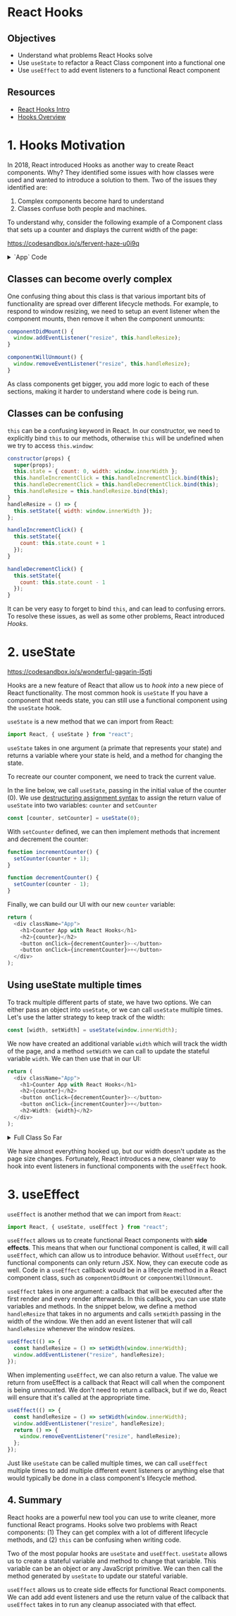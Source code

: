 # React Hooks

## Objectives

- Understand what problems React Hooks solve
- Use `useState` to refactor a React Class component into a functional one
- Use `useEffect` to add event listeners to a functional React component

## Resources

- [React Hooks Intro](https://reactjs.org/docs/hooks-intro.html)
- [Hooks Overview](https://reactjs.org/docs/hooks-overview.html)

# 1. Hooks Motivation

In 2018, React introduced Hooks as another way to create React components.  Why?  They identified some issues with how classes were used and wanted to introduce a solution to them.  Two of the issues they identified are:

1) Complex components become hard to understand
2) Classes confuse both people and machines.

To understand why, consider the following example of a Component class that sets up a counter and displays the current width of the page:

https://codesandbox.io/s/fervent-haze-u0i9q

<details>
<summary>`App` Code</summary>

```js
import React from "react";
import "./styles.css";

class App extends React.Component {
  constructor(props) {
    super(props);
    this.state = { count: 0, width: window.innerWidth };
    this.handleIncrementClick = this.handleIncrementClick.bind(this);
    this.handleDecrementClick = this.handleDecrementClick.bind(this);
    this.handleResize = this.handleResize.bind(this);
  }

  componentDidMount() {
    window.addEventListener("resize", this.handleResize);
  }

  componentWillUnmount() {
    window.removeEventListener("resize", this.handleResize);
  }

  handleResize = () => {
    this.setState({ width: window.innerWidth });
  };

  handleIncrementClick() {
    this.setState({
      count: this.state.count + 1
    });
  }

  handleDecrementClick() {
    this.setState({
      count: this.state.count - 1
    });
  }

  render() {
    return (
      <div className="App">
        <h1>Counter app</h1>
        <h2>{this.state.count}</h2>
        <button onClick={this.handleDecrementClick}>-</button>
        <button onClick={this.handleIncrementClick}>+</button>
        <h2>Width: {this.state.width}</h2>
      </div>
    );
  }
}

export default App;
```

</details>


## Classes can become overly complex

One confusing thing about this class is that various important bits of functionality are spread over different lifecycle methods.  For example, to respond to window resizing, we need to setup an event listener when the component mounts, then remove it when the component unmounts:

```js
componentDidMount() {
  window.addEventListener("resize", this.handleResize);
}

componentWillUnmount() {
  window.removeEventListener("resize", this.handleResize);
}
```

As class components get bigger, you add more logic to each of these sections, making it harder to understand where code is being run.

## Classes can be confusing

`this` can be a confusing keyword in React.  In our constructor, we need to explicitly bind `this` to our methods, otherwise `this` will be undefined when we try to access `this.window`:

```js
constructor(props) {
  super(props);
  this.state = { count: 0, width: window.innerWidth };
  this.handleIncrementClick = this.handleIncrementClick.bind(this);
  this.handleDecrementClick = this.handleDecrementClick.bind(this);
  this.handleResize = this.handleResize.bind(this);
}
handleResize = () => {
  this.setState({ width: window.innerWidth });
};

handleIncrementClick() {
  this.setState({
    count: this.state.count + 1
  });
}

handleDecrementClick() {
  this.setState({
    count: this.state.count - 1
  });
}
```

It can be very easy to forget to bind `this`, and can lead to confusing errors.  To resolve these issues, as well as some other problems, React introduced *Hooks*.

# 2. useState

https://codesandbox.io/s/wonderful-gagarin-l5gtj

Hooks are a new feature of React that allow us to *hook into* a new piece of React functionality.  The most common hook is `useState`  If you have a component that needs state, you can still use a functional component using the `useState` hook.

`useState` is a new method that we can import from React:

```js
import React, { useState } from "react";
```

`useState` takes in one argument (a primate that represents your state) and returns a variable where your state is held, and a method for changing the state.

To recreate our counter component, we need to track the current value.

In the line below, we call `useState`, passing in the initial value of the counter (0).  We use [destructuring assignment syntax](https://developer.mozilla.org/en-US/docs/Web/JavaScript/Reference/Operators/Destructuring_assignment) to assign the return value of `useState` into two variables: `counter` and `setCounter`

```js
const [counter, setCounter] = useState(0);
```

With `setCounter` defined, we can then implement methods that increment and decrement the counter:

```js
function incrementCounter() {
  setCounter(counter + 1);
}

function decrementCounter() {
  setCounter(counter - 1);
}
```

Finally, we can build our UI with our new `counter` variable:

```js
return (
  <div className="App">
    <h1>Counter App with React Hooks</h1>
    <h2>{counter}</h2>
    <button onClick={decrementCounter}>-</button>
    <button onClick={incrementCounter}>+</button>
  </div>
);
```

## Using useState multiple times

To track multiple different parts of state, we have two options.  We can either pass an object into `useState`, or we can call `useState` multiple times.  Let's use the latter strategy to keep track of the width:

```js
const [width, setWidth] = useState(window.innerWidth);
```

We now have created an additional variable `width` which will track the width of the page, and a method `setWidth` we can call to update the stateful variable `width`.  We can then use that in our UI:

```js
return (
  <div className="App">
    <h1>Counter App with React Hooks</h1>
    <h2>{counter}</h2>
    <button onClick={decrementCounter}>-</button>
    <button onClick={incrementCounter}>+</button>
    <h2>Width: {width}</h2>
  </div>
);
```

<details>
<summary>Full Class So Far</summary>

```js
import React, { useState, useEffect } from "react";
import "./styles.css";

export default function App() {
  const [counter, setCounter] = useState(0);
  const [width, setWidth] = useState(window.innerWidth);

  function incrementCounter() {
    setCounter(counter + 1);
  }

  function decrementCounter() {
    setCounter(counter - 1);
  }

  return (
    <div className="App">
      <h1>Counter App with React Hooks</h1>
      <h2>{counter}</h2>
      <button onClick={decrementCounter}>-</button>
      <button onClick={incrementCounter}>+</button>
      <h2>Width: {width}</h2>
    </div>
  );
}
```
</details>

We have almost everything hooked up, but our width doesn't update as the page size changes.  Fortunately, React introduces a new, cleaner way to hook into event listeners in functional components with the `useEffect` hook.


# 3. useEffect

`useEffect` is another method that we can import from `React`:

```js
import React, { useState, useEffect } from "react";
```

`useEffect` allows us to create functional React components with **side effects**.  This means that when our functional component is called, it will call `useEffect`, which can allow us to introduce behavior.  Without `useEffect`, our functional components can only return JSX.  Now, they can execute code as well.  Code in a `useEffect` callback would be in a lifecycle method in a React component class, such as `componentDidMount` or `componentWillUnmount`.

`useEffect` takes in one argument: a callback that will be executed after the first render and every render afterwards.  In this callback, you can use state variables and methods.  In the snippet below, we define a method `handleResize` that takes in no arguments and calls `setWidth` passing in the width of the window.  We then add an event listener that will call `handleResize` whenever the window resizes.

```js
useEffect(() => {
  const handleResize = () => setWidth(window.innerWidth);
  window.addEventListener("resize", handleResize);
});
```

When implementing `useEffect`, we can also return a value.  The value we return from useEffect is a callback that React will call when the component is being unmounted.  We don't need to return a callback, but if we do, React will ensure that it's called at the appropriate time.

```js
useEffect(() => {
  const handleResize = () => setWidth(window.innerWidth);
  window.addEventListener("resize", handleResize);
  return () => {
    window.removeEventListener("resize", handleResize);
  };
});
```

Just like `useState` can be called multiple times, we can call `useEffect` multiple times to add multiple different event listeners or anything else that would typically be done in a class component's lifecycle method.

## 4. Summary

React hooks are a powerful new tool you can use to write cleaner, more functional React programs.  Hooks solve two problems with React components: (1) They can get complex with a lot of different lifecycle methods, and (2) `this` can be confusing when writing code.

Two of the most popular hooks are `useState` and `useEffect`.  `useState` allows us to create a stateful variable and method to change that variable.  This variable can be an object or any JavaScript primitive.  We can then call the method generated by `useState` to update our stateful variable.

`useEffect` allows us to create side effects for functional React components.  We can add add event listeners and use the return value of the callback that `useEffect` takes in to run any cleanup associated with that effect.
